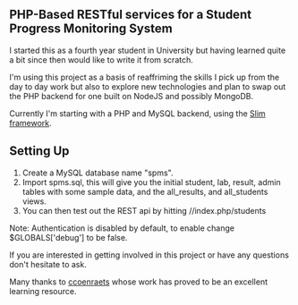 ## PHP-Based RESTful services for a Student Progress Monitoring System ##

I started this as a fourth year student in University but having learned quite a bit since then would like to write it from scratch.

I'm using this project as a basis of reaffriming the skills I pick up from the day to day work but also to explore new technologies and plan to swap out the PHP backend for one built on NodeJS and possibly MongoDB.

Currently I'm starting with a PHP and MySQL backend, using the [Slim framework](http://www.slimframework.com/).

## Setting Up ##

1. Create a MySQL database name "spms".
2. Import spms.sql, this will give you the initial student, lab, result, admin tables with some sample data, and the all_results, and all_students views.
3. You can then test out the REST api by hitting <SERVER>/<PROJECT ROOT>/index.php/students

Note: Authentication is disabled by default, to enable change $GLOBALS['debug'] to be false.

If you are interested in getting involved in this project or have any questions don't hesitate to ask.

Many thanks to [ccoenraets](https://github.com/ccoenraets) whose work has proved to be an excellent learning resource.